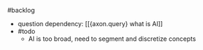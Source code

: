 #backlog 

- question dependency: [[{axon.query} what is AI]]
- #todo
	- AI is too broad, need to segment and discretize concepts